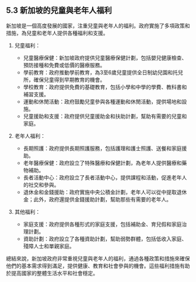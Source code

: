 ## 5.3 新加坡的兒童與老年人福利

新加坡是一個高度發展的國家，注重兒童與老年人的福利。政府實施了多項政策和措施，為兒童和老年人提供各種福利和支援。

1. 兒童福利：
   - 兒童醫療保健：新加坡政府提供兒童醫療保健計劃，包括嬰兒健康檢查、預防接種和免費或低價的醫療服務。
   - 學前教育：政府推動學前教育，為3至6歲兒童提供全日制幼兒園和托兒所，確保兒童得到早期教育的機會。
   - 學校教育：政府提供免費的基礎教育，包括小學和中學的學費、教科書和補習支援。
   - 運動和休閒活動：政府鼓勵兒童參與各種運動和休閒活動，提供場地和設施。
   - 兒童援助和支援：政府提供兒童援助金和扶助計劃，幫助有需要的兒童和家庭。

2. 老年人福利：
   - 長期照護：政府提供長期照護服務，包括護理和護士照護、送餐和家庭援助。
   - 老年醫療保健：政府設立了特殊醫療和保健計劃，為老年人提供醫療和藥物補助。
   - 長者活動中心：政府設立了長者活動中心，提供課程和活動，促進老年人的社交和參與。
   - 退休金和金錢援助：政府實施中央公積金計劃，老年人可以從中提取退休金；此外，政府還提供金錢援助計劃，幫助那些有需要的老年人。

3. 其他福利：
   - 家庭支援：政府提供各種形式的家庭支援，包括補助金、育兒假和家庭治理計劃。
   - 資助計劃：政府設立了各種資助計劃，幫助弱勢群體，包括低收入家庭、殘障人士和單親家庭。

總結來說，新加坡政府非常重視兒童與老年人的福利，通過各種政策和措施來確保他們的基本需求得到滿足，提供健康、教育和社會參與的機會。這些福利措施有助於提高國家的整體生活水平和社會穩定。